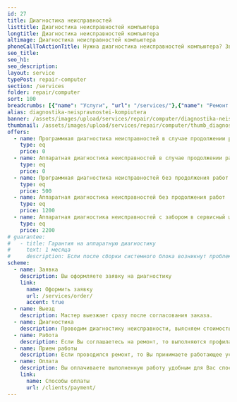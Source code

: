 ```yaml
---
id: 27
title: Диагностика неисправностей
listtitle: Диагностика неисправностей компьютера
longtitle: Диагностика неисправностей компьютера
altimage: Диагностика неисправностей компьютера
phoneCallToActionTitle: Нужна диагностика неисправностей компьютера? Звоните!
seo_title: 
seo_h1: 
seo_description: 
layout: service
typePost: repair-computer
section: /services
folder: repair/computer
sort: 100
breadcrumbs: [{"name": "Услуги", "url": "/services/"},{"name": "Ремонт устройств", "url": "/services/repair/"},{"name": "Компьютер", "url": "/services/repair/computer/"}]
alias: diagnostika-neispravnostei-kompiutera
banner: /assets/images/upload/services/repair/computer/diagnostika-neispravnostei-kompiutera.jpg
thumbnail: /assets/images/upload/services/repair/computer/thumb_diagnostika-neispravnostei-kompiutera.jpg
offers:
  - name: Программная диагностика неисправностей в случае продолжении работ
    type: eq
    price: 0
  - name: Аппаратная диагностика неисправностей в случае продолжении работ
    type: eq
    price: 0
  - name: Программная диагностика неисправностей без продолжения работ
    type: eq
    price: 500
  - name: Аппаратная диагностика неисправностей без продолжения работ
    type: eq
    price: 1200
  - name: Аппаратная диагностика неисправностей с забором в сервисный центр без продолжения работ
    type: eq
    price: 2200
# guarantee:
#   - title: Гарантия на аппаратную диагностику 
#     text: 1 месяца
#     description: Если после сборки системного блока возникнут проблемы по нашей вине, то подъедем и исправим бесплатно.
scheme:
  - name: Заявка
    description: Вы оформляете заявку на диагностику
    link:
      name: Оформить заявку
      url: /services/order/
      accent: true
  - name: Выезд
    description: Мастер выезжает сразу после согласования заказа.
  - name: Диагностика
    description: Проводим диагностику неисправности, выясняем стоимость ремонта.
  - name: Работа
    description: Если Вы соглашаетесь на ремонт, то выполняются профилактические действия и ремонтные работы.
  - name: Прием работы
    description: Если проводился ремонт, то Вы принимаете работающее устройство, мастер отчитывается о проделанных работах.
  - name: Оплата
    description: Вы оплачиваете выполненную работу удобным для Вас способом.
    link:
      name: Способы оплаты
      url: /clients/payment/
---
```

